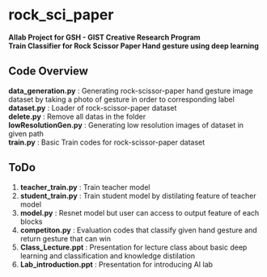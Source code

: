 # rock_sci_paper
**AIlab Project for GSH - GIST Creative Research Program**<br />
**Train Classifier for Rock Scissor Paper Hand gesture using deep learning**<br />

## Code Overview
**data_generation.py** : Generating rock-scissor-paper hand gesture image dataset by taking a photo of gesture in order to corresponding label<br />
**dataset.py** : Loader of rock-scissor-paper dataset<br />
**delete.py** : Remove all datas in the folder<br />
**lowResolutionGen.py** : Generating low resolution images of dataset in given path<br />
**train.py** : Basic Train codes for rock-scissor-paper dataset<br />

## ToDo
1. **teacher_train.py** : Train teacher model
2. **student_train.py** : Train student model by distilating feature of teacher model
3. **model.py** : Resnet model but user can access to output feature of each blocks
4. **competiton.py** : Evaluation codes that classify given hand gesture and return gesture that can win
5. **Class_Lecture.ppt** : Presentation for lecture class about basic deep learning and classification and knowledge distilation
6. **Lab_introduction.ppt** : Presentation for introducing AI lab
